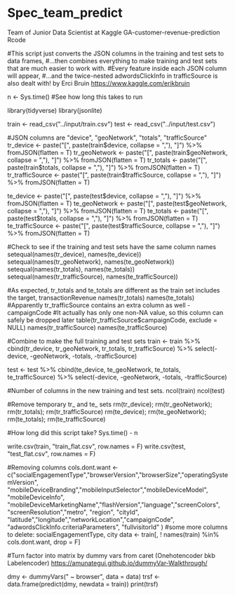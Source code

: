 # Spec_team_predict
Team of Junior Data Scientist at Kaggle
GA-customer-revenue-prediction Rcode

#This script just converts the JSON columns in the training and test sets to data frames,
#...then combines everything to make training and test sets that are much easier to work with.
#Every feature inside each JSON column will appear,
#...and the twice-nested adwordsClickInfo in trafficSource is also dealt with! by Erci Bruin https://www.kaggle.com/erikbruin

n <- Sys.time() #See how long this takes to run

library(tidyverse)
library(jsonlite)

train <- read_csv("../input/train.csv")
test <- read_csv("../input/test.csv")

#JSON columns are "device", "geoNetwork", "totals", "trafficSource"
tr_device <- paste("[", paste(train$device, collapse = ","), "]") %>% fromJSON(flatten = T)
tr_geoNetwork <- paste("[", paste(train$geoNetwork, collapse = ","), "]") %>% fromJSON(flatten = T)
tr_totals <- paste("[", paste(train$totals, collapse = ","), "]") %>% fromJSON(flatten = T)
tr_trafficSource <- paste("[", paste(train$trafficSource, collapse = ","), "]") %>% fromJSON(flatten = T)

te_device <- paste("[", paste(test$device, collapse = ","), "]") %>% fromJSON(flatten = T)
te_geoNetwork <- paste("[", paste(test$geoNetwork, collapse = ","), "]") %>% fromJSON(flatten = T)
te_totals <- paste("[", paste(test$totals, collapse = ","), "]") %>% fromJSON(flatten = T)
te_trafficSource <- paste("[", paste(test$trafficSource, collapse = ","), "]") %>% fromJSON(flatten = T)


#Check to see if the training and test sets have the same column names
setequal(names(tr_device), names(te_device))
setequal(names(tr_geoNetwork), names(te_geoNetwork))
setequal(names(tr_totals), names(te_totals))
setequal(names(tr_trafficSource), names(te_trafficSource))

#As expected, tr_totals and te_totals are different as the train set includes the target, transactionRevenue
names(tr_totals)
names(te_totals)
#Apparently tr_trafficSource contains an extra column as well - campaignCode
#It actually has only one non-NA value, so this column can safely be dropped later
table(tr_trafficSource$campaignCode, exclude = NULL)
names(tr_trafficSource)
names(te_trafficSource)


#Combine to make the full training and test sets
train <- train %>%
  cbind(tr_device, tr_geoNetwork, tr_totals, tr_trafficSource) %>%
  select(-device, -geoNetwork, -totals, -trafficSource)

test <- test %>%
  cbind(te_device, te_geoNetwork, te_totals, te_trafficSource) %>%
  select(-device, -geoNetwork, -totals, -trafficSource)

#Number of columns in the new training and test sets. 
ncol(train)
ncol(test)

#Remove temporary tr_ and te_ sets
rm(tr_device); rm(tr_geoNetwork); rm(tr_totals); rm(tr_trafficSource)
rm(te_device); rm(te_geoNetwork); rm(te_totals); rm(te_trafficSource)

#How long did this script take?
Sys.time() - n

write.csv(train, "train_flat.csv", row.names = F)
write.csv(test, "test_flat.csv", row.names = F)

#Removing columns
cols.dont.want <- c("socialEngagementType","browserVersion","browserSize","operatingSystemVersion",
                    "mobileDeviceBranding","mobileInputSelector","mobileDeviceModel", "mobileDeviceInfo", 
                    "mobileDeviceMarketingName","flashVersion","language","screenColors", "screenResolution","metro",
                    "region", "cityId", "latitude","longitude","networkLocation","campaignCode",
                    "adwordsClickInfo.criteriaParameters", "fullvisitorId" )
#some more columns to delete: socialEngagementType, city
data <- train[, ! names(train) %in% cols.dont.want, drop = F]

#Turn factor into matrix by dummy vars from caret (Onehotencoder bkb Labelencoder) https://amunategui.github.io/dummyVar-Walkthrough/

dmy <- dummyVars(" ~ browser", data = data)
trsf <- data.frame(predict(dmy, newdata = train))
print(trsf)
